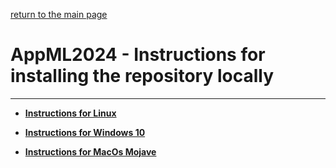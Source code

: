 
[return to the main page](../README.md)

# AppML2024 - Instructions for installing the repository locally
---


* [__Instructions for Linux__](install_instruction_linux.md)

* [__Instructions for Windows 10__](install_instruction_windows10.md)

* [__Instructions for MacOs Mojave__](install_instruction_macos_mojave.md)
